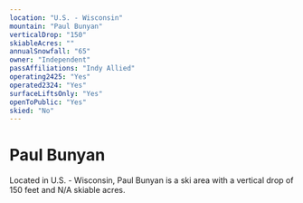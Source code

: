 ```yaml
---
location: "U.S. - Wisconsin"
mountain: "Paul Bunyan"
verticalDrop: "150"
skiableAcres: ""
annualSnowfall: "65"
owner: "Independent"
passAffiliations: "Indy Allied"
operating2425: "Yes"
operated2324: "Yes"
surfaceLiftsOnly: "Yes"
openToPublic: "Yes"
skied: "No"
---
```


# Paul Bunyan

Located in U.S. - Wisconsin, Paul Bunyan is a ski area with a vertical drop of 150 feet and N/A skiable acres.